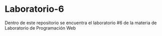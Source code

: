 # Laboratorio-6
Dentro de este repositorio se encuentra el laboratorio #6 de la materia de Laboratorio de Programación Web
